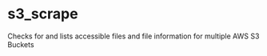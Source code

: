 # s3_scrape
Checks for and lists accessible files and file information for multiple AWS S3 Buckets

